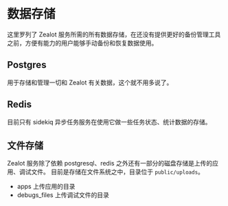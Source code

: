 # 数据存储

这里罗列了 Zealot 服务所需的所有数据存储，在还没有提供更好的备份管理工具之前，方便有能力的用户能够手动备份和恢复数据使用。

## Postgres

用于存储和管理一切和 Zealot 有关数据，这个就不用多说了。

## Redis

目前只有 sidekiq 异步任务服务在使用它做一些任务状态、统计数据的存储。

## 文件存储

Zealot 服务除了依赖 postgresql、redis 之外还有一部分的磁盘存储是上传的应用、调试文件。
目前是存储在文件系统之中，目录位于 `public/uploads`。

- apps 上传应用的目录
- debugs_files 上传调试文件的目录
